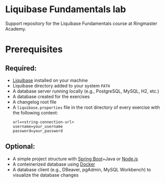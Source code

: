 # Liquibase Fundamentals lab

Support repository for the Liquibase Fundamentals course at Ringmaster Academy.

# Prerequisites

## Required:
- [Liquibase](https://github.com/liquibase/liquibase/releases) installed on your machine
- Liquibase directory added to your system `PATH`
- A database server running locally (e.g., PostgreSQL, MySQL, H2, etc.)
- A database created for the exercises
- A changelog root file
- A `liquibase.properties` file in the root directory of every exercise with the following content:
  ```properties
  url=<string-connection-url>
  username=your_username
  password=your_password
  ```

## Optional:
- A simple project structure with [Spring Boot](https://start.spring.io/)+Java or [Node.js](https://nodejs.org/en/download)
- A conteinerized database using [Docker](https://www.docker.com/products/docker-desktop/)
- A database client (e.g., DBeaver, pgAdmin, MySQL Workbench) to visualize the database changes
